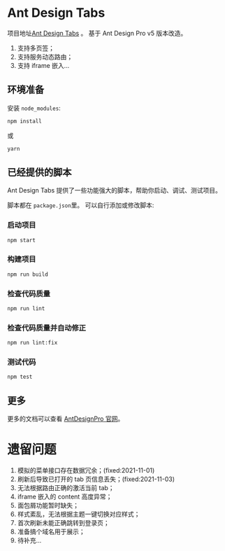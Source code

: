# Ant Design Tabs

项目地址[Ant Design Tabs](https://github.com/gamemock/ant-design-tabs) 。 基于 Ant Design Pro v5 版本改造。

1. 支持多页签；
2. 支持服务动态路由；
3. 支持 iframe 嵌入...

## 环境准备

安装 `node_modules`:

```bash
npm install
```

或

```bash
yarn
```

## 已经提供的脚本

Ant Design Tabs 提供了一些功能强大的脚本，帮助你启动、调试、测试项目。

脚本都在 `package.json`里。 可以自行添加或修改脚本:

### 启动项目

```bash
npm start
```

### 构建项目

```bash
npm run build
```

### 检查代码质量

```bash
npm run lint
```

### 检查代码质量并自动修正

```bash
npm run lint:fix
```

### 测试代码

```bash
npm test
```

## 更多

更多的文档可以查看 [AntDesignPro 官网](https://pro.ant.design)。

# 遗留问题

1. 模拟的菜单接口存在数据冗余；(fixed:2021-11-01)
2. 刷新后导致已打开的 tab 页信息丢失；(fixed:2021-11-03)
3. 无法根据路由正确的激活当前 tab；
4. iframe 嵌入的 content 高度异常；
5. 面包屑功能暂时缺失；
6. 样式紊乱，无法根据主题一键切换对应样式；
7. 首次刷新未能正确跳转到登录页；
8. 准备搞个域名用于展示；
9. 待补充...
